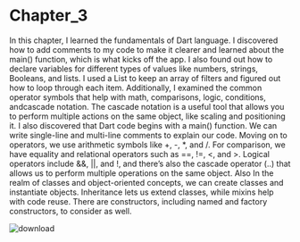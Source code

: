 # Chapter_3


In this chapter, I learned the fundamentals of Dart language. I discovered how to add comments to my code to make it clearer and learned about the main() function, which is what kicks off the app. I also found out how to declare variables for different types of values like numbers, strings, Booleans, and lists. I used a List to keep an array of filters and figured out how to loop through each item. Additionally, I examined the common operator symbols that help with math, comparisons, logic, conditions, andcascade notation. The cascade notation is a useful tool that allows you to perform multiple actions on the same object, like scaling and positioning it. I also  discovered that Dart code begins with a main() function. We can write single-line and multi-line comments to explain our code. Moving on to operators, we use arithmetic symbols like +, -, *, and /. For comparison, we have equality and relational operators such as ==, !=, <, and >. Logical operators include &&, ||, and !, and there’s also the cascade operator (..) that allows us to perform multiple operations on the same object. Also In the realm of classes and object-oriented concepts, we can create classes and instantiate objects. Inheritance lets us extend classes, while mixins help with code reuse. There are constructors, including named and factory constructors, to consider as well. 

![download](https://github.com/user-attachments/assets/ad948f36-2f25-4c30-b516-75bc8523cd1b)
